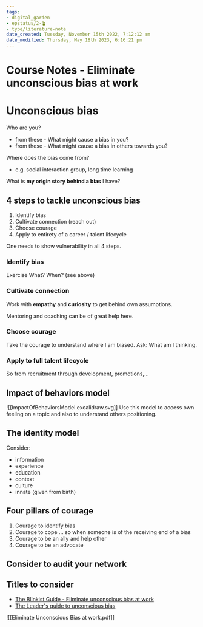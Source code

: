 ```yaml
---
tags: 
- digital_garden
- epstatus/2-🪴
- type/literature-note
date_created: Tuesday, November 15th 2022, 7:12:12 am
date_modified: Thursday, May 18th 2023, 6:16:21 pm
---
```

# Course Notes - Eliminate unconscious bias at work

# Unconscious bias
Who are you?
+ from these - What might cause a bias in you?
+ from these - What might cause a bias in others towards you?

Where does the bias come from?
+ e.g. social interaction group, long time learning

What is **my origin story behind a bias** I have?

## 4 steps to tackle unconscious bias
1) Identify bias
2) Cultivate connection (reach out)
3) Choose courage
4) Apply to entirety of a career / talent lifecycle

One needs to show vulnerability in all 4 steps.

### Identify bias
Exercise What? When? (see above)

### Cultivate connection
Work with **empathy** and **curiosity** to get behind own assumptions.

Mentoring and coaching can be of great help here.

### Choose courage
Take the courage to understand where I am biased. Ask: What am I thinking.

### Apply to full talent lifecycle
So from recruitment through development, promotions,...

## Impact of behaviors model
![[ImpactOfBehaviorsModel.excalidraw.svg]]
Use this model to access own feeling on a topic and also to understand others positioning.

## The identity model
Consider:
+ information
+ experience
+ education
+ context
+ culture
+ innate (given from birth)

## Four pillars of courage
1) Courage to identify bias
2) Courage to cope ... so when someone is of the receiving end of a bias
3) Courage to be an ally and help other
4) Courage to be an advocate 

## Consider to audit your network

## Titles to consider
+ [The Blinkist Guide  - Eliminate unconscious bias at work](https://www.blinkist.com/guides/eliminate-unconscious-bias-at-work-with-pamela-fuller)
+ [The Leader's guide to unconscious bias](https://www.blinkist.com/en/app/books/the-leaders-guide-to-unconscious-bias-en)

![[Eliminate Unconscious Bias at work.pdf]]